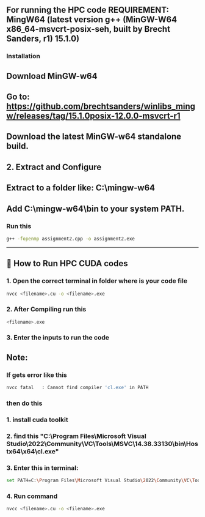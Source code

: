 ## For running the HPC code REQUIREMENT: MingW64 (latest version g++ (MinGW-W64 x86_64-msvcrt-posix-seh, built by Brecht Sanders, r1) 15.1.0) 

### Installation

## Download MinGW-w64

## Go to: https://github.com/brechtsanders/winlibs_mingw/releases/tag/15.1.0posix-12.0.0-msvcrt-r1

## Download the latest MinGW-w64 standalone build.

## 2. Extract and Configure

## Extract to a folder like: C:\mingw-w64

## Add C:\mingw-w64\bin to your system PATH.

### Run this

```bash
g++ -fopenmp assignment2.cpp -o assignment2.exe
```

-------------------------------------------------------------------------------------------------------------------------------------------------------------------------------------------

## 🧪 How to Run HPC CUDA codes

### 1. Open the correct terminal in folder where is your code file

```bash
nvcc <filename>.cu -o <filename>.exe
```
### 2. After Compiling run this

```bash
<filename>.exe
```
### 3. Enter the inputs to run the code

## Note:

### If gets error like this

```bash
nvcc fatal   : Cannot find compiler 'cl.exe' in PATH
```
### then do this
### 1. install cuda toolkit
### 2. find this "C:\Program Files\Microsoft Visual Studio\2022\Community\VC\Tools\MSVC\14.38.33130\bin\Hostx64\x64\cl.exe"
### 3. Enter this in terminal:
```bash
set PATH=C:\Program Files\Microsoft Visual Studio\2022\Community\VC\Tools\MSVC\14.38.33130\bin\Hostx64\x64;%PATH%
```
### 4. Run command
```bash
nvcc <filename>.cu -o <filename>.exe
```




